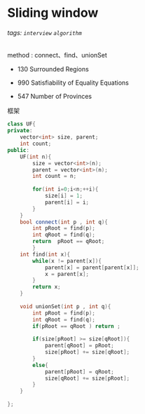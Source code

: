 # Sliding window

###### tags: `interview` `algorithm`


method : connect、find、unionSet

- 130 Surrounded Regions
- 990 Satisfiability of Equality Equations


- 547 Number of Provinces


框架
```cpp
class UF{
private:
    vector<int> size, parent;
    int count;
public:
    UF(int n){
        size = vector<int>(n);
        parent = vector<int>(n);
        int count = n;
        
        for(int i=0;i<n;++i){
            size[i] = 1;
            parent[i] = i;
        }
    }
    bool connect(int p , int q){
        int pRoot = find(p);
        int qRoot = find(q);
        return  pRoot == qRoot;
        }
    int find(int x){
        while(x != parent[x]){
            parent[x] = parent[parent[x]];
            x = parent[x];
        }
        return x;
    }
    
    void unionSet(int p , int q){
        int pRoot = find(p);
        int qRoot = find(q);
        if(pRoot == qRoot ) return ;
        
        if(size[pRoot] >= size[qRoot]){
            parent[qRoot] = pRoot;
            size[pRoot] += size[qRoot];
        }
        else{
            parent[pRoot] = qRoot;
            size[qRoot] += size[pRoot];            
        }
    }
    
};
```
